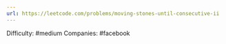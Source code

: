 ```yaml
---
url: https://leetcode.com/problems/moving-stones-until-consecutive-ii
---
```


Difficulty: #medium
Companies: #facebook